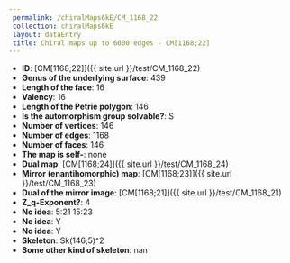 ```yaml
--- 
 permalink: /chiralMaps6kE/CM_1168_22 
 collection: chiralMaps6kE
 layout: dataEntry
 title: Chiral maps up to 6000 edges - CM[1168;22]
---
```


- **ID**: [CM[1168;22]]({{ site.url }}/test/CM_1168_22)
- **Genus of the underlying surface**: 439
- **Length of the face**: 16
- **Valency**: 16
- **Length of the Petrie polygon**: 146
- **Is the automorphism group solvable?**: S
- **Number of vertices**: 146
- **Number of edges**: 1168
- **Number of faces**: 146
- **The map is self-**: none
- **Dual map**: [CM[1168;24]]({{ site.url }}/test/CM_1168_24)
- **Mirror (enantihomorphic) map**: [CM[1168;23]]({{ site.url }}/test/CM_1168_23)
- **Dual of the mirror image**: [CM[1168;21]]({{ site.url }}/test/CM_1168_21)
- **Z_q-Exponent?**: 4
- **No idea**:  5:21 15:23
- **No idea**: Y
- **No idea**: Y
- **Skeleton**: Sk(146;5)^2
- **Some other kind of skeleton**: nan
